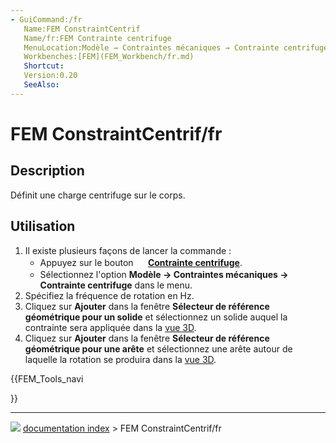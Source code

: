 ```yaml
---
- GuiCommand:/fr
   Name:FEM ConstraintCentrif
   Name/fr:FEM Contrainte centrifuge
   MenuLocation:Modèle → Contraintes mécaniques → Contrainte centrifuge
   Workbenches:[FEM](FEM_Workbench/fr.md)
   Shortcut:
   Version:0.20
   SeeAlso:
---
```


# FEM ConstraintCentrif/fr

## Description

Définit une charge centrifuge sur le corps.

## Utilisation

1.  Il existe plusieurs façons de lancer la commande :
    -   Appuyez sur le bouton **<img src="images/FEM_ConstraintCentrif.svg" width=16px> [Contrainte centrifuge](FEM_ConstraintCentrif/fr.md)**.
    -   Sélectionnez l\'option **Modèle → Contraintes mécaniques → <img src="images/FEM_ConstraintCentrif.svg" width=16px> Contrainte centrifuge** dans le menu.
2.  Spécifiez la fréquence de rotation en Hz.
3.  Cliquez sur **Ajouter** dans la fenêtre **Sélecteur de référence géométrique pour un solide** et sélectionnez un solide auquel la contrainte sera appliquée dans la [vue 3D](3D_view/fr.md).
4.  Cliquez sur **Ajouter** dans la fenêtre **Sélecteur de référence géométrique pour une arête** et sélectionnez une arête autour de laquelle la rotation se produira dans la [vue 3D](3D_view/fr.md).





{{FEM_Tools_navi

}}



---
![](images/Right_arrow.png) [documentation index](../README.md) > FEM ConstraintCentrif/fr
